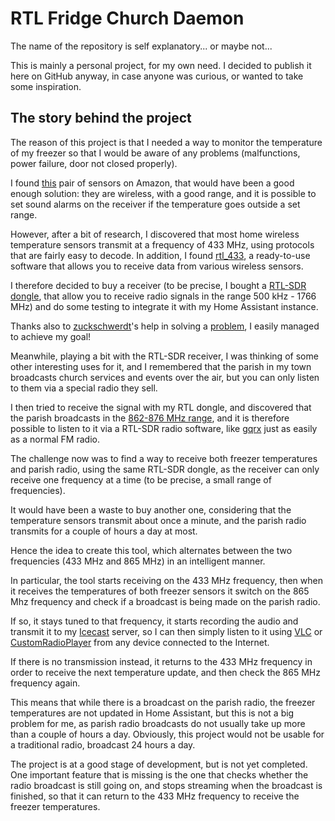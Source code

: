 # RTL Fridge Church Daemon

The name of the repository is self explanatory... or maybe not...

This is mainly a personal project, for my own need. I decided to publish it here on GitHub anyway, in case anyone was curious, or wanted to take some inspiration.

## The story behind the project

The reason of this project is that I needed a way to monitor the temperature of my freezer so that I would be aware of any problems (malfunctions, power failure, door not closed properly).

I found [this](https://www.amazon.it/gp/product/B0894NVTQF) pair of sensors on Amazon, that would have been a good enough solution: they are wireless, with a good range, and it is possible to set sound alarms on the receiver if the temperature goes outside a set range.

However, after a bit of research, I discovered that most home wireless temperature sensors transmit at a frequency of 433 MHz, using protocols that are fairly easy to decode. In addition, I found [rtl_433](https://github.com/merbanan/rtl_433), a ready-to-use software that allows you to receive data from various wireless sensors.

I therefore decided to buy a receiver (to be precise, I bought a [RTL-SDR dongle](https://www.rtl-sdr.com/buy-rtl-sdr-dvb-t-dongles/), that allow you to receive radio signals in the range 500 kHz - 1766 MHz) and do some testing to integrate it with my Home Assistant instance.

Thanks also to [zuckschwerdt](https://github.com/zuckschwerdt)'s help in solving a [problem](https://github.com/merbanan/rtl_433/issues/2088), I easily managed to achieve my goal!

Meanwhile, playing a bit with the RTL-SDR receiver, I was thinking of some other interesting uses for it, and I remembered that the parish in my town broadcasts church services and events over the air, but you can only listen to them via a special radio they sell.

I then tried to receive the signal with my RTL dongle, and discovered that the parish broadcasts in the [862-876 MHz range](https://www.radio-scanner.it/862-876-mhz.html), and it is therefore possible to listen to it via a RTL-SDR radio software, like [gqrx](https://github.com/gqrx-sdr/gqrx) just as easily as a normal FM radio.

The challenge now was to find a way to receive both freezer temperatures and parish radio, using the same RTL-SDR dongle, as the receiver can only receive one frequency at a time (to be precise, a small range of frequencies).

It would have been a waste to buy another one, considering that the temperature sensors transmit about once a minute, and the parish radio transmits for a couple of hours a day at most.

Hence the idea to create this tool, which alternates between the two frequencies (433 MHz and 865 MHz) in an intelligent manner.

In particular, the tool starts receiving on the 433 MHz frequency, then when it receives the temperatures of both freezer sensors it switch on the 865 Mhz frequency and check if a broadcast is being made on the parish radio.

If so, it stays tuned to that frequency, it starts recording the audio and transmit it to my [Icecast](https://icecast.org/) server, so I can then simply listen to it using [VLC](https://www.videolan.org/) or [CustomRadioPlayer](https://play.google.com/store/apps/details?id=de.battlestr1k3.radionerd) from any device connected to the Internet.

If there is no transmission instead, it returns to the 433 MHz frequency in order to receive the next temperature update, and then check the 865 MHz frequency again.

This means that while there is a broadcast on the parish radio, the freezer temperatures are not updated in Home Assistant, but this is not a big problem for me, as parish radio broadcasts do not usually take up more than a couple of hours a day. Obviously, this project would not be usable for a traditional radio, broadcast 24 hours a day.

The project is at a good stage of development, but is not yet completed. One important feature that is missing is the one that checks whether the radio broadcast is still going on, and stops streaming when the broadcast is finished, so that it can return to the 433 MHz frequency to receive the freezer temperatures.
